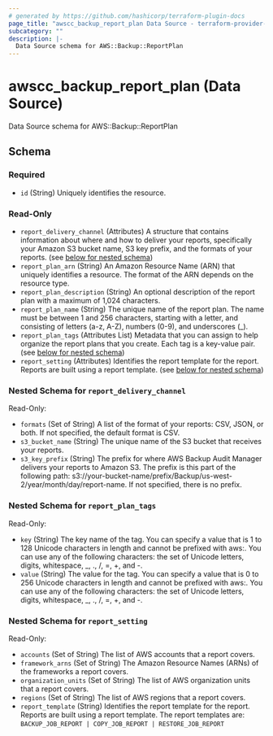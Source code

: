 ```yaml
---
# generated by https://github.com/hashicorp/terraform-plugin-docs
page_title: "awscc_backup_report_plan Data Source - terraform-provider-awscc"
subcategory: ""
description: |-
  Data Source schema for AWS::Backup::ReportPlan
---
```


# awscc_backup_report_plan (Data Source)

Data Source schema for AWS::Backup::ReportPlan



<!-- schema generated by tfplugindocs -->
## Schema

### Required

- `id` (String) Uniquely identifies the resource.

### Read-Only

- `report_delivery_channel` (Attributes) A structure that contains information about where and how to deliver your reports, specifically your Amazon S3 bucket name, S3 key prefix, and the formats of your reports. (see [below for nested schema](#nestedatt--report_delivery_channel))
- `report_plan_arn` (String) An Amazon Resource Name (ARN) that uniquely identifies a resource. The format of the ARN depends on the resource type.
- `report_plan_description` (String) An optional description of the report plan with a maximum of 1,024 characters.
- `report_plan_name` (String) The unique name of the report plan. The name must be between 1 and 256 characters, starting with a letter, and consisting of letters (a-z, A-Z), numbers (0-9), and underscores (_).
- `report_plan_tags` (Attributes List) Metadata that you can assign to help organize the report plans that you create. Each tag is a key-value pair. (see [below for nested schema](#nestedatt--report_plan_tags))
- `report_setting` (Attributes) Identifies the report template for the report. Reports are built using a report template. (see [below for nested schema](#nestedatt--report_setting))

<a id="nestedatt--report_delivery_channel"></a>
### Nested Schema for `report_delivery_channel`

Read-Only:

- `formats` (Set of String) A list of the format of your reports: CSV, JSON, or both. If not specified, the default format is CSV.
- `s3_bucket_name` (String) The unique name of the S3 bucket that receives your reports.
- `s3_key_prefix` (String) The prefix for where AWS Backup Audit Manager delivers your reports to Amazon S3. The prefix is this part of the following path: s3://your-bucket-name/prefix/Backup/us-west-2/year/month/day/report-name. If not specified, there is no prefix.


<a id="nestedatt--report_plan_tags"></a>
### Nested Schema for `report_plan_tags`

Read-Only:

- `key` (String) The key name of the tag. You can specify a value that is 1 to 128 Unicode characters in length and cannot be prefixed with aws:. You can use any of the following characters: the set of Unicode letters, digits, whitespace, _, ., /, =, +, and -.
- `value` (String) The value for the tag. You can specify a value that is 0 to 256 Unicode characters in length and cannot be prefixed with aws:. You can use any of the following characters: the set of Unicode letters, digits, whitespace, _, ., /, =, +, and -.


<a id="nestedatt--report_setting"></a>
### Nested Schema for `report_setting`

Read-Only:

- `accounts` (Set of String) The list of AWS accounts that a report covers.
- `framework_arns` (Set of String) The Amazon Resource Names (ARNs) of the frameworks a report covers.
- `organization_units` (Set of String) The list of AWS organization units that a report covers.
- `regions` (Set of String) The list of AWS regions that a report covers.
- `report_template` (String) Identifies the report template for the report. Reports are built using a report template. The report templates are: `BACKUP_JOB_REPORT | COPY_JOB_REPORT | RESTORE_JOB_REPORT`


